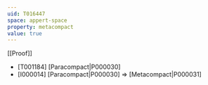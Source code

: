 ```yaml
---
uid: T016447
space: appert-space
property: metacompact
value: true
---
```

[[Proof]]

* [T001184] [Paracompact|P000030]
* [I000014] [Paracompact|P000030] => [Metacompact|P000031]

